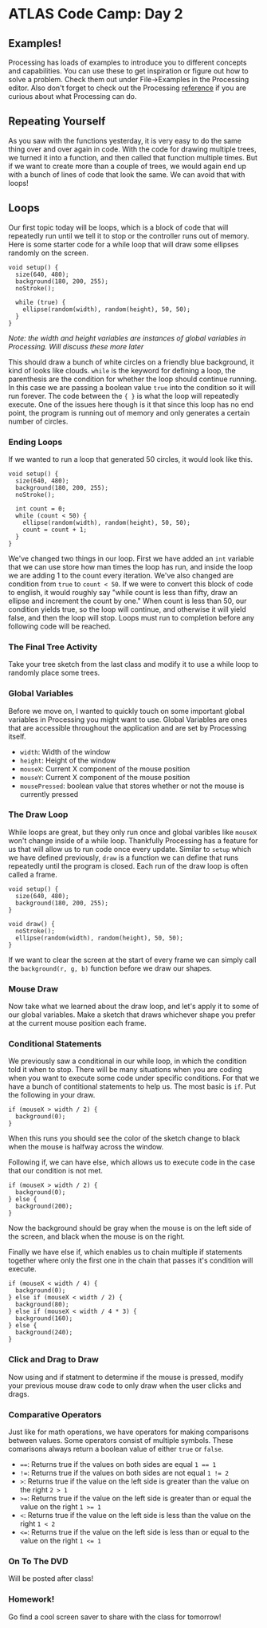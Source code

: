 # ATLAS Code Camp: Day 2

## Examples!
Processing has loads of examples to introduce you to different concepts and capabilities. You can use these to get inspiration or figure out how to solve a problem. Check them out under File->Examples in the Processing editor. Also don't forget to check out the Processing [reference](https://processing.org/reference/) if you are curious about what Processing can do.

## Repeating Yourself
As you saw with the functions yesterday, it is very easy to do the same thing over and over again in code. With the code for drawing multiple trees, we turned it into a function, and then called that function multiple times. But if we want to create more than a couple of trees, we would again end up with a bunch of lines of code that look the same. We can avoid that with loops!

## Loops
Our first topic today will be loops, which is a block of code that will repeatedly run until we tell it to stop or the controller runs out of memory. Here is some starter code for a while loop that will draw some ellipses randomly on the screen.
```
void setup() {
  size(640, 480);
  background(180, 200, 255);
  noStroke();

  while (true) {
    ellipse(random(width), random(height), 50, 50);
  }
}
```
*Note: the width and height variables are instances of global variables in Processing. Will discuss these more later*

This should draw a bunch of white circles on a friendly blue background, it kind of looks like clouds. `while` is the keyword for defining a loop, the parenthesis are the condition for whether the loop should continue running. In this case we are passing a boolean value `true` into the condition so it will run forever. The code between the `{ }` is what the loop will repeatedly execute. One of the issues here though is it that since this loop has no end point, the program is running out of memory and only generates a certain number of circles.

### Ending Loops
If we wanted to run a loop that generated 50 circles, it would look like this.
```
void setup() {
  size(640, 480);
  background(180, 200, 255);
  noStroke();

  int count = 0;
  while (count < 50) {
    ellipse(random(width), random(height), 50, 50);
    count = count + 1;
  }
}
```
We've changed two things in our loop. First we have added an `int` variable that we can use store how man times the loop has run, and inside the loop we are adding 1 to the count every iteration. We've also changed are condition from `true` to `count < 50`. If we were to convert this block of code to english, it would roughly say "while count is less than fifty, draw an ellipse and increment the count by one." When count is less than 50, our condition yields true, so the loop will continue, and otherwise it will yield false, and then the loop will stop. Loops must run to completion before any following code will be reached.

### The Final Tree Activity
Take your tree sketch from the last class and modify it to use a while loop to randomly place some trees.

### Global Variables
Before we move on, I wanted to quickly touch on some important global variables in Processing you might want to use. Global Variables are ones that are accessible throughout the application and are set by Processing itself.
- `width`: Width of the window
- `height`: Height of the window
- `mouseX`: Current X component of the mouse position
- `mouseY`: Current X component of the mouse position
- `mousePressed`: boolean value that stores whether or not the mouse is currently pressed

### The Draw Loop
While loops are great, but they only run once and global varibles like `mouseX` won't change inside of a while loop. Thankfully Processing has a feature for us that will allow us to run code once every update. Similar to `setup` which we have defined previously, `draw` is a function we can define that runs repeatedly until the program is closed. Each run of the draw loop is often called a frame.
```
void setup() {
  size(640, 480);
  background(180, 200, 255);
}

void draw() {
  noStroke();
  ellipse(random(width), random(height), 50, 50);
}
```
If we want to clear the screen at the start of every frame we can simply call the `background(r, g, b)` function before we draw our shapes.

### Mouse Draw
Now take what we learned about the draw loop, and let's apply it to some of our global variables. Make a sketch that draws whichever shape you prefer at the current mouse position each frame.

### Conditional Statements
We previously saw a conditional in our while loop, in which the condition told it when to stop. There will be many situations when you are coding when you want to execute some code under specific conditions. For that we have a bunch of contitional statements to help us. The most basic is `if`. Put the following in your draw.
```
if (mouseX > width / 2) {
  background(0);
}
```
When this runs you should see the color of the sketch change to black when the mouse is halfway across the window.

Following if, we can have else, which allows us to execute code in the case that our condition is not met.
```
if (mouseX > width / 2) {
  background(0);
} else {
  background(200);
}
```
Now the background should be gray when the mouse is on the left side of the screen, and black when the mouse is on the right.

Finally we have else if, which enables us to chain multiple if statements together where only the first one in the chain that passes it's condition will execute.
```
if (mouseX < width / 4) {
  background(0);
} else if (mouseX < width / 2) {
  background(80);
} else if (mouseX < width / 4 * 3) {
  background(160);
} else {
  background(240);
}
```

### Click and Drag to Draw
Now using and if statment to determine if the mouse is pressed, modify your previous mouse draw code to only draw when the user clicks and drags.

### Comparative Operators
Just like for math operations, we have operators for making comparisons between values. Some operators consist of multiple symbols. These comarisons always return a boolean value of either `true` or `false`.

- `==`: Returns true if the values on both sides are equal `1 == 1`
- `!=`: Returns true if the values on both sides are not equal `1 != 2`
- `>`: Returns true if the value on the left side is greater than the value on the right `2 > 1`
- `>=`: Returns true if the value on the left side is greater than or equal the value on the right `1 >= 1`
- `<`: Returns true if the value on the left side is less than the value on the right `1 < 2`
- `<=`: Returns true if the value on the left side is less than or equal to the value on the right `1 <= 1`

### On To The DVD
Will be posted after class!

### Homework!
Go find a cool screen saver to share with the class for tomorrow!
